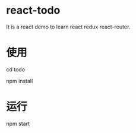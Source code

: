 # react-todo
It is a react demo to learn react redux react-router.

# 使用

cd todo

npm install

# 运行
npm start
